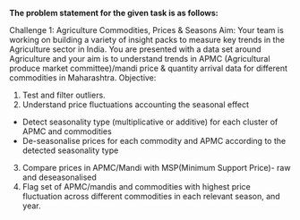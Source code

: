 
**The problem statement for the given task is as follows:**

Challenge 1: Agriculture Commodities, Prices & Seasons
Aim: Your team is working on building a variety of insight packs to measure key trends in the
Agriculture sector in India. You are presented with a data set around Agriculture and your aim is
to understand trends in APMC (Agricultural produce market committee)/mandi price & quantity
arrival data for different commodities in Maharashtra.
Objective:
1. Test and filter outliers.
2. Understand price fluctuations accounting the seasonal effect
  -  Detect seasonality type (multiplicative or additive) for each cluster of APMC and
commodities
  -  De-seasonalise prices for each commodity and APMC according to the detected
seasonality type
3. Compare prices in APMC/Mandi with MSP(Minimum Support Price)- raw and
deseasonalised
4. Flag set of APMC/mandis and commodities with highest price fluctuation across different
commodities in each relevant season, and year.
